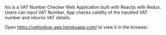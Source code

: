 his is a VAT Number Checker Web Application built with Reactjs with Redux. Users can input VAT Number, App checks validity of the inputted VAT number and returns VAT details.

Open https://vatlookup-app.herokuapp.com/ to view it in the browser.




